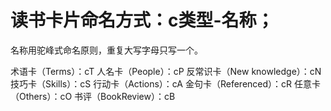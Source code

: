 # 读书卡片命名方式：c类型-名称；

名称用驼峰式命名原则，重复大写字母只写一个。

术语卡（Terms）：cT
人名卡（People）：cP
反常识卡（New knowledge）：cN
技巧卡（Skills）：cS
行动卡（Actions）：cA
金句卡（Referenced）：cR
任意卡（Others）：cO
书评（BookReview）：cB
